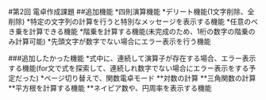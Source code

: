 #第2回 電卓作成課題
##追加機能
*四則演算機能
*デリート機能(1文字削除、全削除)
*特定の文字列の計算を行うと特別なメッセージを表示する機能
*任意のべき乗を計算できる機能
*階乗を計算する機能(未完成のため、1桁の数字の階乗のみ計算可能)
*先頭文字が数字でない場合にエラー表示を行う機能

###追加したかった機能
*式中に、連続して演算子が存在する場合、エラー表示する機能(for文で式を探索して、連続しれ数字でない場合にエラー表示をする予定だった)
*ページ切り替えで、関数電卓モード
**対数の計算
**三角関数の計算
**平方根を計算する機能
**ネイピア数や、円周率を表示する機能